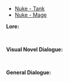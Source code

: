 - [Nuke - Tank](/pawnsDesigned/Nuke/NukeTank/)
- [Nuke - Mage](/pawnsDesigned/Nuke/NukeMage/)

**Lore:**

<br>

**Visual Novel Dialogue:**

<br>

**General Dialogue:**

<br>

